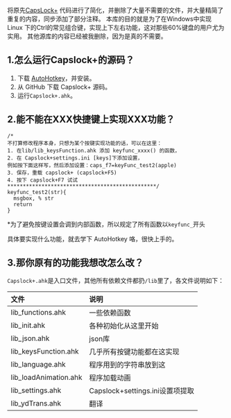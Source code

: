 将原先[CapsLock+](http://cjkis.me/capslock+/) 代码进行了简化，并删除了大量不需要的文件，并大量精简了重复的内容，同步添加了部分注释。
本库的目的就是为了在Windows中实现Linux 下的Ctrl的常见组合键，实现上下左右功能，这对那些60%键盘的用户尤为实用。
其他源库的内容已经被我删除，因为是真的不需要。


## 1.怎么运行Capslock+的源码？
1. 下载 [AutoHotkey](http://www.ahkscript.org/)，并安装。
2. 从 GitHub 下载 Capslock+ 源码。
3. 运行`Capslock+.ahk`。

## 2.能不能在XXX快捷键上实现XXX功能？

```ahk
/*
不打算修改程序本身，只想为某个按键实现功能的话，可以在这里：
1. 在lib/lib_keysFunction.ahk 添加 keyfunc_xxxx() 的函数，
2. 在 Capslock+settings.ini [keys]下添加设置，
例如按下面这样写，然后添加设置：caps_f7=keyFunc_test2(apple)
3. 保存，重载 capslock+ (capslock+F5)
4. 按下 capslock+F7 试试
************************************************/
keyfunc_test2(str){
  msgbox, % str
  return
}
```

*为了避免按键设置会调到内部函数，所以规定了所有函数以`keyfunc_`开头

具体要实现什么功能，就去学下 AutoHotkey 咯，很快上手的。

## 3.那你原有的功能我想改怎么改？
`Capslock+.ahk`是入口文件，其他所有依赖文件都扔`/lib`里了，各文件说明如下：

|文件|说明|
|:---|:---|
|lib_functions.ahk|一些依赖函数|
|lib_init.ahk|各种初始化从这里开始|
|lib_json.ahk|json库|
|lib_keysFunction.ahk|几乎所有按键功能都在这实现|
|lib_language.ahk|程序用到的字符串放到这|
|lib_loadAnimation.ahk|程序加载动画|
|lib_settings.ahk|Capslock+settings.ini设置项提取|
|lib_ydTrans.ahk|翻译|


